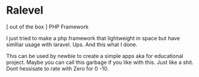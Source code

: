 Ralevel
=======

[ out of the box ] PHP Framework 

I just tried to make a php framework that lightweight in space but have simlliar usage with laravel. Ups.
And this what I done. 

This can be used by newbie to create a simple apps aka for educational project. 
Maybe you can call this garbage if you like with this. 
Just like a shit. Dont hessisate to rate with Zero for 0 -10.
